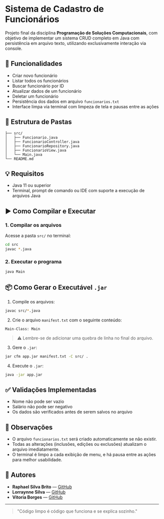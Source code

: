 # Sistema de Cadastro de Funcionários

Projeto final da disciplina **Programação de Soluções Computacionais**, com objetivo de implementar um sistema CRUD completo em Java com persistência em arquivo texto, utilizando exclusivamente interação via console.

## 📌 Funcionalidades

* Criar novo funcionário
* Listar todos os funcionários
* Buscar funcionário por ID
* Atualizar dados de um funcionário
* Deletar um funcionário
* Persistência dos dados em arquivo `funcionarios.txt`
* Interface limpa via terminal com limpeza de tela e pausas entre as ações

## 📁 Estrutura de Pastas

```
├── src/
│   ├── Funcionario.java
│   ├── FuncionarioController.java
│   ├── FuncionarioRepository.java
│   ├── FuncionarioView.java
│   └── Main.java
└── README.md
```

## 💡 Requisitos

* Java 11 ou superior
* Terminal, prompt de comando ou IDE com suporte a execução de arquivos Java

## ▶️ Como Compilar e Executar

### 1. Compilar os arquivos

Acesse a pasta `src/` no terminal:

```bash
cd src
javac *.java
```

### 2. Executar o programa

```bash
java Main
```

## 📦 Como Gerar o Executável `.jar`

1. Compile os arquivos:

```bash
javac src/*.java
```

2. Crie o arquivo `manifest.txt` com o seguinte conteúdo:

```
Main-Class: Main
```

> ⚠️ Lembre-se de adicionar uma quebra de linha no final do arquivo.

3. Gere o `.jar`:

```bash
jar cfm app.jar manifest.txt -C src/ .
```

4. Execute o `.jar`:

```bash
java -jar app.jar
```

## ✅ Validações Implementadas

* Nome não pode ser vazio
* Salário não pode ser negativo
* Os dados são verificados antes de serem salvos no arquivo

## 📌 Observações

* O arquivo `funcionarios.txt` será criado automaticamente se não existir.
* Todas as alterações (inclusões, edições ou exclusões) atualizam o arquivo imediatamente.
* O terminal é limpo a cada exibição de menu, e há pausa entre as ações para melhor usabilidade.

## 👥 Autores

* **Raphael Silva Brito** — [GitHub](https://github.com/CapGyb)
* **Lorraynne Silva** — [GitHub](https://github.com/LorraynneSilva)
* **Vitoria Borges** — [GitHub](https://github.com/vitoriaborges38)

---

> "Código limpo é código que funciona e se explica sozinho."
